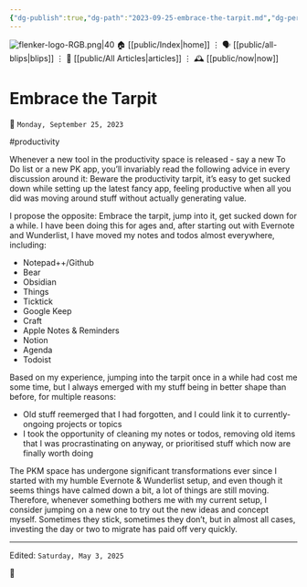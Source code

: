 ```yaml
---
{"dg-publish":true,"dg-path":"2023-09-25-embrace-the-tarpit.md","dg-permalink":"2023/09/25/-embrace-the-tarpit/","permalink":"/2023/09/25/-embrace-the-tarpit/","title":"Embrace the Tarpit"}
---
```



<div class="transclusion internal-embed is-loaded"><div class="markdown-embed">




![flenker-logo-RGB.png|40](/img/user/attachments/flenker-logo-RGB.png)
🏠 [[public/Index\|home]]  ⋮ 🗣️ [[public/all-blips\|blips]] ⋮  📝 [[public/All Articles\|articles]]  ⋮ 🕰️ [[public/now\|now]]


</div></div>


# Embrace the Tarpit
<p><span>📆 <code>Monday, September 25, 2023</code></span></p>
#productivity

Whenever a new tool in the productivity space is released - say a new To Do list or a new PK app, you’ll invariably read the following advice in every discussion around it: Beware the productivity tarpit, it’s easy to get sucked down while setting up the latest fancy app, feeling productive when all you did was moving around stuff without actually generating value.

I propose the opposite: Embrace the tarpit, jump into it, get sucked down for a while. I have been doing this for ages and, after starting out with Evernote and Wunderlist, I have moved my notes and todos almost everywhere, including:
- Notepad++/Github
- Bear
- Obsidian
- Things
- Ticktick
- Google Keep
- Craft
- Apple Notes & Reminders
- Notion
- Agenda
- Todoist

Based on my experience, jumping into the tarpit once in a while had cost me some time, but I always emerged with my stuff being in better shape than before, for multiple reasons:

- Old stuff reemerged that I had forgotten, and I could link it to currently-ongoing projects or topics
- I took the opportunity of cleaning my notes or todos, removing old items that I was procrastinating on anyway, or prioritised stuff which now are finally worth doing  

The PKM space has undergone significant transformations ever since I started with my humble Evernote & Wunderlist setup, and even though it seems things have calmed down a bit, a lot of things are still moving. Therefore, whenever something bothers me with my current setup, I consider jumping on a new one to try out the new ideas and concept myself. Sometimes they stick, sometimes they don’t, but in almost all cases, investing the day or two to migrate has paid off very quickly.


- - -
<p><span>Edited: <code>Saturday, May 3, 2025</code></span></p>

👾
